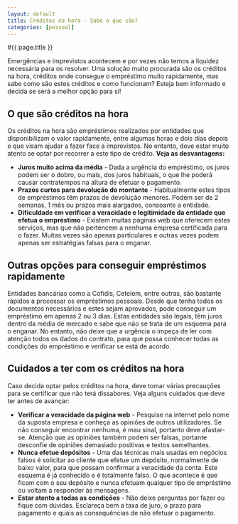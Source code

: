 ```yaml
---
layout: default
title: Créditos na hora - Sabe o que são?
categories: [pessoal]
---
```


#{{ page.title }}

Emergências e imprevistos acontecem e por vezes não temos a liquidez necessária para os resolver. Uma solução muito procurada são os créditos na hora, créditos onde consegue o empréstimo muito rapidamente, mas sabe como são estes créditos e como funcionam?
Esteja bem informado e decida se será a melhor opção para si!

## O que são créditos na hora
Os créditos na hora são empréstimos realizados por entidades que disponibilizam o valor rapidamente, entre algumas horas e dois dias depois e que visam ajudar a fazer face a imprevistos.
No entanto, deve estar muito atento se optar por recorrer a este tipo de crédito.
__Veja as desvantagens:__

* **Juros muito acima da média** - Dada a urgência do empréstimo, os juros podem ser o dobro, ou mais, dos juros habituais, o que lhe poderá causar contratempos na altura de efetuar o pagamento.
* **Prazos curtos para devolução do montante** - Habitualmente estes tipos de empréstimos têm prazos de devolução menores. Podem ser de 2 semanas, 1 mês ou prazos mais alargados, consoante a entidade.
* **Dificuldade em verificar a veracidade e legitimidade da entidade que efetua o empréstimo** - Existem muitas páginas web que oferecem estes serviços, mas que não pertencem a nenhuma empresa certificada para o fazer. Muitas vezes são apenas particulares e outras vezes podem apenas ser estratégias falsas para o enganar.

## Outras opções para conseguir empréstimos rapidamente
Entidades bancárias como a Cofidis, Cetelem, entre outras, são bastante rápidos a processar os empréstimos pessoais. Desde que tenha todos os documentos necessários e estes sejam aprovados, pode conseguir um empréstimo em apenas 2 ou 3 dias.
Estas entidades são legais, têm juros dentro da média de mercado e sabe que não se trata de um esquema para o enganar.
No entanto, não deixe que a urgência o impeça de ler com atenção todos os dados do contrato, para que possa conhecer todas as condições do empréstimo e verificar se está de acordo.

## Cuidados a ter com os créditos na hora
Caso decida optar pelos créditos na hora, deve tomar várias precauções para se certificar que não terá dissabores.
Veja alguns cuidados que deve ter antes de avançar:

* **Verificar a veracidade da página web** - Pesquise na internet pelo nome da suposta empresa e conheça as opiniões de outros utilizadores. Se não conseguir encontrar nenhuma, é mau sinal, portanto deve afastar-se. Atenção que as opiniões também podem ser falsas, portante desconfie de opiniões demasiado positivas e textos semelhantes.
* **Nunca efetue depósitos** - Uma das técnicas mais usadas em negócios falsos é solicitar ao cliente que efetue um depósito, normalmente de baixo valor, para que possam confirmar a veracidade da conta. Este esquema é já conhecido e é totalmente falso. O que acontece é que ficam com o seu depósito e nunca efetuam qualquer tipo de empréstimo ou voltam a responder às mensagens.
* **Estar atento a todas as condições** - Não deixe perguntas por fazer ou fique com dúvidas. Esclareça bem a taxa de juro, o prazo para pagamento e quais as consequências de não efetuar o pagamento.
